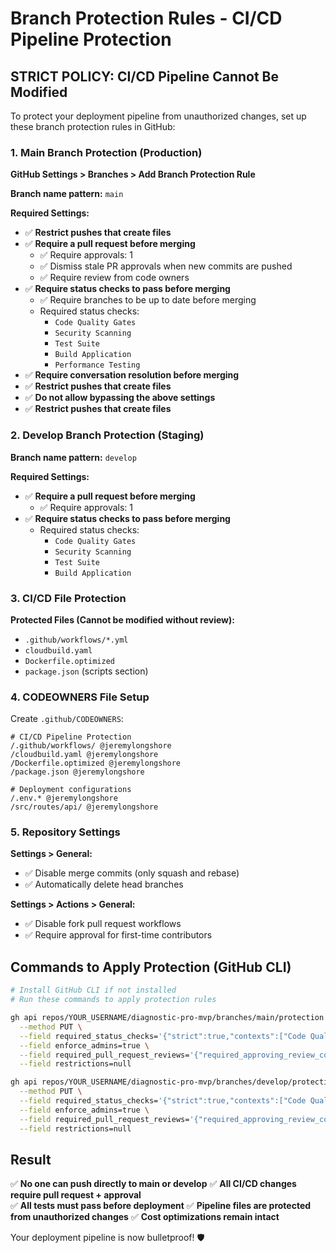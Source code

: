 # Branch Protection Rules - CI/CD Pipeline Protection

## STRICT POLICY: CI/CD Pipeline Cannot Be Modified

To protect your deployment pipeline from unauthorized changes, set up these branch protection rules in GitHub:

### 1. Main Branch Protection (Production)

**GitHub Settings > Branches > Add Branch Protection Rule**

**Branch name pattern:** `main`

**Required Settings:**
- ✅ **Restrict pushes that create files**
- ✅ **Require a pull request before merging**
  - ✅ Require approvals: 1
  - ✅ Dismiss stale PR approvals when new commits are pushed
  - ✅ Require review from code owners
- ✅ **Require status checks to pass before merging**
  - ✅ Require branches to be up to date before merging
  - Required status checks:
    - `Code Quality Gates`
    - `Security Scanning` 
    - `Test Suite`
    - `Build Application`
    - `Performance Testing`
- ✅ **Require conversation resolution before merging**
- ✅ **Restrict pushes that create files**
- ✅ **Do not allow bypassing the above settings**
- ✅ **Restrict pushes that create files**

### 2. Develop Branch Protection (Staging)

**Branch name pattern:** `develop`

**Required Settings:**
- ✅ **Require a pull request before merging**
  - ✅ Require approvals: 1
- ✅ **Require status checks to pass before merging**
  - Required status checks:
    - `Code Quality Gates`
    - `Security Scanning`
    - `Test Suite`
    - `Build Application`

### 3. CI/CD File Protection

**Protected Files (Cannot be modified without review):**
- `.github/workflows/*.yml`
- `cloudbuild.yaml`
- `Dockerfile.optimized`
- `package.json` (scripts section)

### 4. CODEOWNERS File Setup

Create `.github/CODEOWNERS`:
```
# CI/CD Pipeline Protection
/.github/workflows/ @jeremylongshore
/cloudbuild.yaml @jeremylongshore  
/Dockerfile.optimized @jeremylongshore
/package.json @jeremylongshore

# Deployment configurations
/.env.* @jeremylongshore
/src/routes/api/ @jeremylongshore
```

### 5. Repository Settings

**Settings > General:**
- ✅ Disable merge commits (only squash and rebase)
- ✅ Automatically delete head branches

**Settings > Actions > General:**
- ✅ Disable fork pull request workflows
- ✅ Require approval for first-time contributors

## Commands to Apply Protection (GitHub CLI)

```bash
# Install GitHub CLI if not installed
# Run these commands to apply protection rules

gh api repos/YOUR_USERNAME/diagnostic-pro-mvp/branches/main/protection \
  --method PUT \
  --field required_status_checks='{"strict":true,"contexts":["Code Quality Gates","Security Scanning","Test Suite","Build Application","Performance Testing"]}' \
  --field enforce_admins=true \
  --field required_pull_request_reviews='{"required_approving_review_count":1,"dismiss_stale_reviews":true,"require_code_owner_reviews":true}' \
  --field restrictions=null

gh api repos/YOUR_USERNAME/diagnostic-pro-mvp/branches/develop/protection \
  --method PUT \
  --field required_status_checks='{"strict":true,"contexts":["Code Quality Gates","Security Scanning","Test Suite","Build Application"]}' \
  --field enforce_admins=true \
  --field required_pull_request_reviews='{"required_approving_review_count":1}' \
  --field restrictions=null
```

## Result

✅ **No one can push directly to main or develop**
✅ **All CI/CD changes require pull request + approval**  
✅ **All tests must pass before deployment**
✅ **Pipeline files are protected from unauthorized changes**
✅ **Cost optimizations remain intact**

Your deployment pipeline is now bulletproof! 🛡️